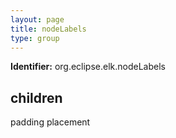 ```yaml
---
layout: page
title: nodeLabels
type: group
---
```

**Identifier:** org.eclipse.elk.nodeLabels
## children

padding
placement


